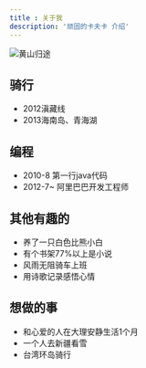 ```yaml
---
title : 关于我
description: '顽固的卡夫卡 介绍'
---
```


![黄山归途](https://farm8.staticflickr.com/7456/16330481569_8e5ba6b9eb.jpg)  

## 骑行  

* 2012滇藏线
* 2013海南岛、青海湖

## 编程

* 2010-8 第一行java代码
* 2012-7~ 阿里巴巴开发工程师

## 其他有趣的

* 养了一只白色比熊小白
* 有个书架77%以上是小说
* 风雨无阻骑车上班
* 用诗歌记录感悟心情

## 想做的事

* 和心爱的人在大理安静生活1个月
* 一个人去新疆看雪
* 台湾环岛骑行

